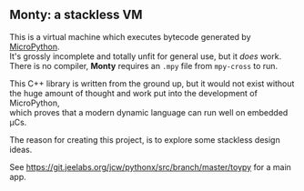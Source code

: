 ## Monty: a stackless VM

This is a virtual machine which executes bytecode generated by [MicroPython][MPY].  
It's grossly incomplete and totally unfit for general use, but it _does_ work.  
There is no compiler, **Monty** requires an `.mpy` file from `mpy-cross` to run.  

This C++ library is written from the ground up, but it would not exist without  
the huge amount of thought and work put into the development of MicroPython,  
which proves that a modern dynamic language can run well on embedded µCs.

The reason for creating this project, is to explore some stackless design ideas.

See <https://git.jeelabs.org/jcw/pythonx/src/branch/master/toypy> for a main app.

[MPY]: https://micropython.org/

